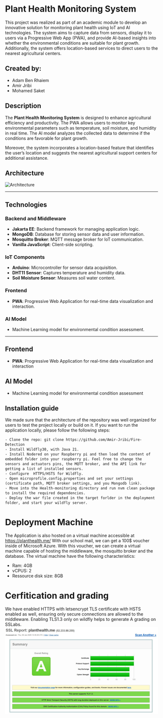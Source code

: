 # Plant Health Monitoring System

This project was realized as part of an academic module to develop an innovative solution for monitoring plant health using IoT and AI technologies. The system aims to capture data from sensors, display it to users via a Progressive Web App (PWA), and provide AI-based insights into whether the environmental conditions are suitable for plant growth. Additionally, the system offers location-based services to direct users to the nearest agricultural centers.

## Created by:
- Adam Ben Rhaiem
- Amir Jribi
- Mohamed Saket

## Description

The **Plant Health Monitoring System** is designed to enhance agricultural efficiency and productivity. The PWA allows users to monitor key environmental parameters such as temperature, soil moisture, and humidity in real time. The AI model analyzes the collected data to determine if the conditions are favorable for plant growth. 

Moreover, the system incorporates a location-based feature that identifies the user’s location and suggests the nearest agricultural support centers for additional assistance.
## Architecture

![Architecture](Docs/architecture.jpg)

---

## Technologies

### Backend and Middleware
- **Jakarta EE**: Backend framework for managing application logic.
- **MongoDB**: Database for storing sensor data and user information.
- **Mosquitto Broker**: MQTT message broker for IoT communication.
- **Vanilla JavaScript**: Client-side scripting.

### IoT Components
- **Arduino**: Microcontroller for sensor data acquisition.
- **DHT11 Sensor**: Captures temperature and humidity data.
- **Soil Moisture Sensor**: Measures soil water content.

### Frontend
- **PWA**: Progressive Web Application for real-time data visualization and interaction.

### AI Model
- Machine Learning model for environmental condition assessment.

---

## Frontend
- **PWA**: Progressive Web Application for real-time data visualization and interaction

## AI Model
- Machine Learning model for environmental condition assessment

## Installation guide

We made sure that the architecture of the repository was well organized for users to test the project locally or build on it. If you want to run the application locally, please follow the following steps:

    - Clone the repo: git clone https://github.com/Amir-Jribi/Fire-Detection
    - Install Wildfly30, with Java 21.
    - Install Nodered on your Raspberry pi and then load the content of embedded folder into your raspberry pi. Feel free to change the sensors and actuators pins, the MQTT broker, and the API link for getting a list of installed sensors.
    - Configure  HTTPS/HSTS for Wildfly.
    - Open microprofile.config.properties and set your settings (certificate path, MQTT broker settings, and you Mongodb link).
    - Move into the Health-monitoring directory and run nvm clean package to install the required dependencies.
    - Deploy the war file created in the target forlder in the deployment folder, and start your wildfly server. 
# Deployment Machine
The Application is also hosted on a virtual machine accessible at https://planthealth.me/
With our school mail, we can get a 100$ voucher inside of Microsoft Azure. With this voucher, we can create a virtual machine capable of hosting the middleware, the mosquitto broker and the database. The virtual machine have the following characteristics:
- Ram: 4GB
- vCPUS: 2
- Ressource disk size: 8GB
# Cerfitication and grading
We have enabled HTTPS with letsencrypt TLS certificate with HSTS enabled as well, ensuring only secure connections are allowed to the middleware.
Enabling TLS1.3 only on wildfly helps to generate A grading on SSLabs.
![Alt text](https://github.com/Amir-Jribi/Fire-Detection/blob/main/Docs/SSl%20Report.jpg)
